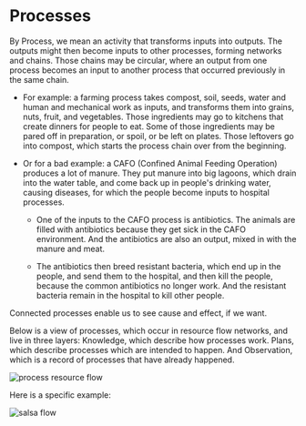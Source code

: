 # Processes

By Process, we mean an activity that transforms inputs into outputs. The outputs might then become inputs to other processes, forming networks and chains. Those chains may be circular, where an output from one process becomes an input to another process that occurred previously in the same chain.

* For example: a farming process takes compost, soil, seeds, water and human and mechanical work as inputs, and transforms them into grains, nuts, fruit, and vegetables. Those ingredients may go to kitchens that create dinners for people to eat. Some of those ingredients may be pared off in preparation, or spoil, or be left on plates. Those leftovers go into compost, which starts the process chain over from the beginning.

* Or for a bad example: a CAFO (Confined Animal Feeding Operation) produces a lot of manure. They put manure into big lagoons, which drain into the water table, and come back up in people's drinking water, causing diseases, for which the people become inputs to hospital processes.

  * One of the inputs to the CAFO process is antibiotics. The animals are filled with antibiotics because they get sick in the CAFO environment. And the antibiotics are also an output, mixed in with the manure and meat.

  * The antibiotics then breed resistant bacteria, which end up in the people, and send them to the hospital, and then kill the people, because the common antibiotics no longer work. And the resistant bacteria remain in the hospital to kill other people.

Connected processes enable us to see cause and effect, if we want.

Below is a view of processes, which occur in resource flow networks, and live in three layers: Knowledge, which describe how processes work. Plans, which describe processes which are intended to happen. And Observation, which is a record of processes that have already happened.

![process resource flow](https://rawgit.com/valueflows/valueflows/master/release-doc-in-process/process-layer.png)

Here is a specific example:

![salsa flow](https://rawgit.com/valueflows/valueflows/master/release-doc-in-process/salsa-layer.png)

